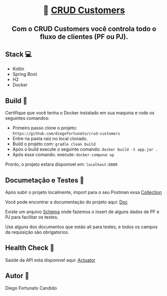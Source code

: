 <h1 align="center">
  👤 <a href="#" alt="site do CRUD Customers"> CRUD Customers </a>
</h1>

<h2 align="center">
   Com o CRUD Customers você controla todo o fluxo de clientes (PF ou PJ).
</h2>

## [](https://github.com/diegofortunato/crud-customers#stack-)Stack  💻

-   Kotlin
-   Spring Boot
-   H2
-   Docker

## [](https://github.com/diegofortunato/crud-customers#build--)Build  🚀

Certifique que você tenha o Docker instalado em sua maquina e rode os seguintes comandos:

-   Primeiro passo clone o projeto:  `https://github.com/diegofortunato/crud-customers`
-   Entre na pasta raiz no local clonado.
-   Build o projeto com:  `gradle clean build`
-   Após o build execute o seguinte comando:  `docker build -t app.jar .`
-   Após esse comando. execute:  `docker-compose up`

Pronto, o projeto estara disponivel em:  `localhost:8080`

## [](https://github.com/diegofortunato/crud-customers#documeta%C3%A7%C3%A3o-)Documetação e Testes  📝

Após subir o projeto localmente, import para o seu Postman essa [Collection](https://github.com/diegofortunato/crud-customers/blob/master/docs/postman/CrudCustomers.postman_collection.json)

Você pode encontrar a documentação do projeto aqui: [Doc](https://github.com/diegofortunato/crud-customers/blob/master/docs/swagger/swagger.yaml)

Existe um arquivo [Schema](https://github.com/diegofortunato/crud-customers/blob/master/src/main/resources/schema.sql) onde fazemos o insert de alguns dados de PF e PJ para facilitar os testes.

Use alguns dos documentos que estão ali para testes, e todos os campos da requisição são obrigatorios.
                                                    
## [](https://github.com/diegofortunato/crud-customers#documeta%C3%A7%C3%A3o-)Health Check  🏥

Saúde da API esta disponivel aqui:  [Actuator](http://localhost:8080/actuator/health)

## [](https://github.com/diegofortunato/crud-customers#autor-)Autor  🦸

Diego Fortunato Candido
